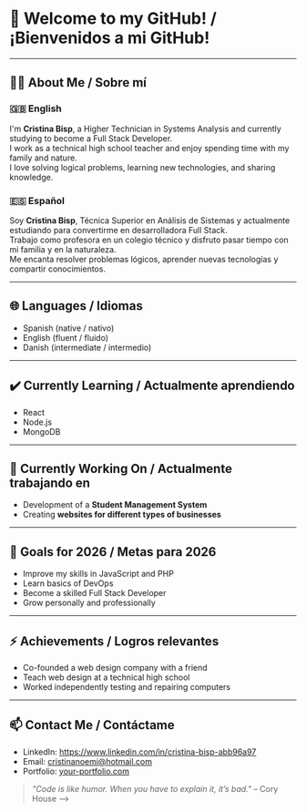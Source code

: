 # 👋 Welcome to my GitHub! / ¡Bienvenidos a mi GitHub!

---

## 👩‍💻 About Me / Sobre mí

### 🇬🇧 English

I'm **Cristina Bisp**, a Higher Technician in Systems Analysis and currently studying to become a Full Stack Developer.  
I work as a technical high school teacher and enjoy spending time with my family and nature.  
I love solving logical problems, learning new technologies, and sharing knowledge.  

### 🇪🇸 Español

Soy **Cristina Bisp**, Técnica Superior en Análisis de Sistemas y actualmente estudiando para convertirme en desarrolladora Full Stack.  
Trabajo como profesora en un colegio técnico y disfruto pasar tiempo con mi familia y en la naturaleza.  
Me encanta resolver problemas lógicos, aprender nuevas tecnologías y compartir conocimientos.

---

## 🌐 Languages / Idiomas

- Spanish (native / nativo)  
- English (fluent / fluido)  
- Danish (intermediate / intermedio)  

---

## ✔️ Currently Learning / Actualmente aprendiendo

- React  
- Node.js  
- MongoDB  

---

## 🔭 Currently Working On / Actualmente trabajando en

- Development of a **Student Management System**  
- Creating **websites for different types of businesses**

---

## 🎯 Goals for 2026 / Metas para 2026

- Improve my skills in JavaScript and PHP  
- Learn basics of DevOps  
- Become a skilled Full Stack Developer  
- Grow personally and professionally

---

## ⚡ Achievements / Logros relevantes

- Co-founded a web design company with a friend  
- Teach web design at a technical high school  
- Worked independently testing and repairing computers

---

## 📫 Contact Me / Contáctame

- LinkedIn: https://www.linkedin.com/in/cristina-bisp-abb96a97
- Email: cristinanoemi@hotmail.com  
- Portfolio: [your-portfolio.com](https://your-portfolio.com)

> _"Code is like humor. When you have to explain it, it’s bad."_ – Cory House
> -->
